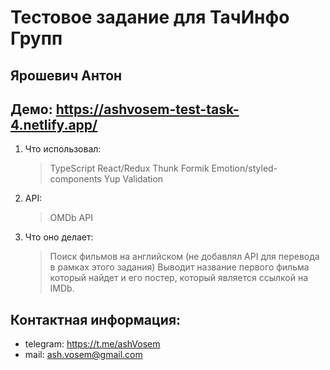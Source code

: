 # Тестовое задание для ТачИнфо Групп
## Ярошевич Антон
## Демо: https://ashvosem-test-task-4.netlify.app/
1. Что использовал:
    > TypeScript
    > React/Redux
    > Thunk
    > Formik
    > Emotion/styled-components
    > Yup Validation
2. API:
    > OMDb API
3. Что оно делает:
    > Поиск фильмов на английском (не добавлял API для перевода в рамках этого задания)
    > Выводит название первого фильма который найдет и его постер, который является ссылкой на IMDb.
## Контактная информация:
* telegram:  https://t.me/ashVosem
* mail: ash.vosem@gmail.com
